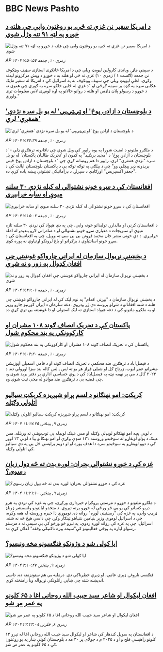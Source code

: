 # BBC News Pashto## [د امریکا سفیر نن غزې ته ځي، یو روغتون وايي چې هلته د خوړو په لټه ۹۱ تنه وژل شوي](https://www.bbc.com/pashto/articles/cz71q2er4ppo?at_medium=RSS&at_campaign=rss?at_campaign=githubrss)![د امریکا سفیر نن غزې ته ځي، یو روغتون وايي چې هلته د خوړو په لټه ۹۱ تنه وژل شوي](https://ichef.bbci.co.uk/ace/ws/240/cpsprodpb/7d59/live/a011d650-6ea8-11f0-8dbd-f3d32ebd3327.jpg)_AP ۱۴۰۴ زمری ۱۰, جمعه ۷:۵۰:۵۷_د سپينې ماڼۍ ویاندې کارولین لیوېټ ویلي چې د امریکا ځانګړی استازی سټيف ویټکوف نن جمعه (اګست ۱ / زمری ۱۰) غزې ته ځي او هلته به د خوړو د وېش مرکزونو لیدنه وکړي.
اغلې لیوېټ ویلي چې سټيف ویټکوف به په اسرائيل کې د امریکا له سفیر مایک هکابي سره په ګډه پر سیمه ګرځي او "د غزې له ځايي خلکو سره به ګوري چې هغوی ته د خوړو د رسولو پلان ډاډمن او هلته د روانو حالاتو په اړه لومړی لاس معلومات ترې واوري."## ['د بلوچستان د ازادۍ پوځ' او ټي‌ټي‌پي' له یو بل سره نژدې 'همغږي' لري](https://www.bbc.com/pashto/articles/crlz394l2z9o?at_medium=RSS&at_campaign=rss?at_campaign=githubrss)!['د بلوچستان د ازادۍ پوځ' او ټي‌ټي‌پي' له یو بل سره نژدې 'همغږي' لري](https://ichef.bbci.co.uk/ace/ws/240/cpsprodpb/a116/live/dd5b4540-6ea9-11f0-8dbd-f3d32ebd3327.jpg)_AP ۱۴۰۴ زمری ۱۰, جمعه ۷:۳۴:۳۹_د ملګرو ملتونو د امنیت شورا په یوه راپور کې ویل شوي چې ناقانونه ترهګرې ډلې - 'د بلوچستان د ازادۍ پوځ' د "مجید بریګېډ" په ګډون او 'تحریک طالبان پاکستان' له یو بل سره "نژدې همغږي" لري. راپور دا هم روښانه کړې چې "د بلوچستان د ازادۍ پوځ ځینې بریدونه ډېر پېچلي وو" چې د بېلګې په توګه توګه یې د پاکستان بلوچستان ایالت کې د "جعفر اکسپریس" اورګاډي د سپرلۍ د ډراماتیکې تښتونې پېښه یاده کړې ده.## [افغانستان کې د سړو خونو نشتوالي له کبله نژدې ۳۰ سلنه میوې او سابه خرابېږي](https://www.bbc.com/pashto/articles/cz60l3j4ejgo?at_medium=RSS&at_campaign=rss?at_campaign=githubrss)![افغانستان کې د سړو خونو نشتوالي له کبله نژدې ۳۰ سلنه میوې او سابه خرابېږي](https://ichef.bbci.co.uk/ace/ws/240/cpsprodpb/1917/live/09628250-6ea7-11f0-89ea-4d6f9851f623.jpg)_AP ۱۴۰۴ زمری ۱۰, جمعه ۷:۱۵:۰۲_د افغانستان کرنې او مالدارۍ تولیداتو خونه وايي، چې په دې هېواد کې نږدې ۳۰ سلنه تازه میوې او سبزیجات د معیاري سړو خونو نشتوالي او د صادراتي لارو بندیدو له امله خرابېږي.
د دې خونې مشر خان محمد فروتن بي بي سي ته وویل، چې په افغانستان کې د سړو خونو اسانتیاوې د بزګرانو او باغ لرونکو اړتیاوې نه پوره کوي.## [د بخښنې نړیوال سازمان له ایراني چارواکو غوښتي چې افغان کډوال په زور و نه شړي](https://www.bbc.com/pashto/articles/c36je7j8n19o?at_medium=RSS&at_campaign=rss?at_campaign=githubrss)![د بخښنې نړیوال سازمان له ایراني چارواکو غوښتي چې افغان کډوال په زور و نه شړي](https://ichef.bbci.co.uk/ace/ws/240/cpsprodpb/697d/live/e0745700-6ea7-11f0-a8f2-eba5f5937655.jpg)_AP ۱۴۰۴ زمری ۱۰, جمعه ۷:۲۱:۰۱_د بخښنې نړیوال سازمان د "بېړنی اقدام" په نوم لیک کې له ایراني چارواکو غوښتي چې هلته د شته افغانانو د شړلو پروسه دې ژر ودروي. دغه سازمان د ایران کورنیو چارو وزیر او په ملګرو ملتونو کې د دغه هېواد استازي ته لیک استولی او دا غوښتنه یې ترې کړې ده.## [پاکستان کې د تحریک انصاف ګوند  ۱۰۸ مشران او کارکوونکي په بند محکوم شول](https://www.bbc.com/pashto/articles/c5y2xlzy5j2o?at_medium=RSS&at_campaign=rss?at_campaign=githubrss)![پاکستان کې د تحریک انصاف ګوند  ۱۰۸ مشران او کارکوونکي په بند محکوم شول](https://ichef.bbci.co.uk/ace/ws/240/cpsprodpb/a80d/live/ac1916f0-6ea5-11f0-af20-030418be2ca5.jpg)_AP ۱۴۰۴ زمری ۱۰, جمعه ۷:۰۴:۲۰_د فیصل‌اباد د ترهګرۍ ضد محکمې  د تحریک انصاف ګوند او د قامي اسمبلۍ اپوزیشن مشرانو عمر ایوب، زرتاج ګل او شبلي فراز هر یو ته لس ـ لس کاله بند سزا اورولې ده. د ۲۰۲۳ کال د مې پر نهمه نېټه په فیصل‌اباد کې د یوې حساسې ادارې پر دفتر برید شوی و، چې قضیه یې د ترهګرۍ ضد موادو له مخې ثبت شوې وه.## [کرېکټ: امو نهنګانو د لسم پړاو شپږیزه کرېکټ سیالیو اتلولي وګټله](https://www.bbc.com/pashto/articles/cjw6l0qqge7o?at_medium=RSS&at_campaign=rss?at_campaign=githubrss)![کرېکټ: امو نهنګانو د لسم پړاو شپږیزه کرېکټ سیالیو اتلولي وګټله](https://ichef.bbci.co.uk/ace/ws/240/cpsprodpb/6300/live/4f00f3d0-6deb-11f0-a892-515a56809149.jpg)_AP ۱۴۰۴ زمری ۹, پينځنۍ ۱۱:۱۷:۳۵_د لوبې پچه امو نهنګانو لوبډلې وګټله او مس عینک لوبډله یې توپ‌وهنې ته وربلله. مس عینک د ټولو لوبغاړو له سوځېدو وروسته ۱۲۱ منډې وکړې او امو نهنګانو بیا د لوبې ۱۳ اوور کې د دوو لوبغاړو په سوځېدو سره دا هدف پوره او او دویم پرلپسې ځل یې په دې سیالیو کې اتلولي وګټله.## [غزه کې د خوړو نشتوالي بحران: لوږه بدن ته څه ډول زیان رسوي؟](https://www.bbc.com/pashto/articles/c3r4xz75p5yo?at_medium=RSS&at_campaign=rss?at_campaign=githubrss)![غزه کې د خوړو نشتوالي بحران: لوږه بدن ته څه ډول زیان رسوي؟](https://ichef.bbci.co.uk/ace/ws/240/cpsprodpb/4bf7/live/8b38cdf0-6d37-11f0-af20-030418be2ca5.jpg)_AP ۱۴۰۴ زمری ۹, پينځنۍ ۱۱:۲۱:۱۰_د ملګرو ملتونو د خوړو د مرستې پروګرام خبرداری ورکړی، چې په غزه کې نږدې په هرو دریو کسانو کې یو یې څو ورځې له خوړو پرته تېروي.
د متحدو ایالتونو ولسمشر ډونلډ ټرمپ وايي، په غزه کې "ریښتینې لوږه" روانه ده. نوموړي دا خبره وروسته له هغه وکړه، چې د اسرائیل لومړي وزیر بنیامین نتنیاهو ټینګار وکړ، چې داسې هېڅ څه نه شته.
 اسرائیل، چې په غزه کې روانه لوږه ردوي، په تېرو څو ورځو کې یې سیمې ته د مرستو رسولو لپاره په پوځي فعالیتونو کې"سیمه ییزه تاکتیکي وقفه" اعلان کړې ده.## [ایا کولی شو د وژونکو فنګسونو مخه ونیسو؟](https://www.bbc.com/pashto/articles/c5ygvg9j551o?at_medium=RSS&at_campaign=rss?at_campaign=githubrss)![ایا کولی شو د وژونکو فنګسونو مخه ونیسو؟](https://ichef.bbci.co.uk/ace/ws/240/cpsprodpb/033d/live/4e465200-5cb6-11f0-b5c5-012c5796682d.jpg)_AP ۱۴۰۴ زمری ۹, پينځنۍ ۴:۱۰:۴۷_فنګسي ناروغۍ ډېرې عامې، او ډېرې خطرناکې دي. درملنه یې هم ستونزمنه ده. داسې اندېښنه شته چې ښايي راتلونکې نړیواله وبا رامنځته کړي.## [افغان لیکوال او شاعر سید حبیب الله روحاني اغا د ۶۵ کلونو په عمر مړ شو](https://www.bbc.com/pashto/articles/cx23y983nnjo?at_medium=RSS&at_campaign=rss?at_campaign=githubrss)![افغان لیکوال او شاعر سید حبیب الله روحاني اغا د ۶۵ کلونو په عمر مړ شو](https://ichef.bbci.co.uk/ace/ws/240/cpsprodpb/b807/live/0cedcca0-6d8e-11f0-8dbd-f3d32ebd3327.jpg)_AP ۱۴۰۴ زمری ۸, څلرنۍ ۲۲:۲۳:۰۸_د افغانستان په سوېل کندهار کې شاعر او لیکوال سید حبیب الله روحاني اغا له تېرو ۱۴ کلونو راهیسې فلج و او د ۲۰۲۵ م د جولای پر ۳۰ مه د بلوچستان کوټې ښار په یو روغتون کې د ۶۵ کلونو  په عمر مړ شو.